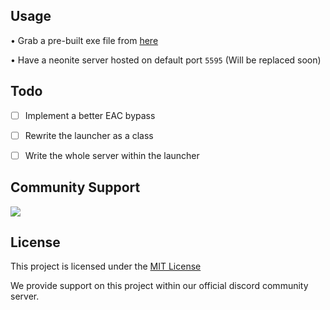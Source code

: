 ## Usage

• Grab a pre-built exe file from [here](https://github.com/NeoniteDev/NeoniteCPP/releases)

• Have a neonite server hosted on default port `5595` (Will be replaced soon)

## Todo

- [ ] Implement a better EAC bypass

- [ ] Rewrite the launcher as a class

- [ ] Write the whole server within the launcher

## Community Support
<a href="https://discord.gg/pUKacSd"><img src="https://discordapp.com/api/guilds/703690937074974761/widget.png?style=banner2"></a>

## License

This project is licensed under the [MIT License](https://opensource.org/licenses/MIT)

We provide support on this project within our official discord community server.
